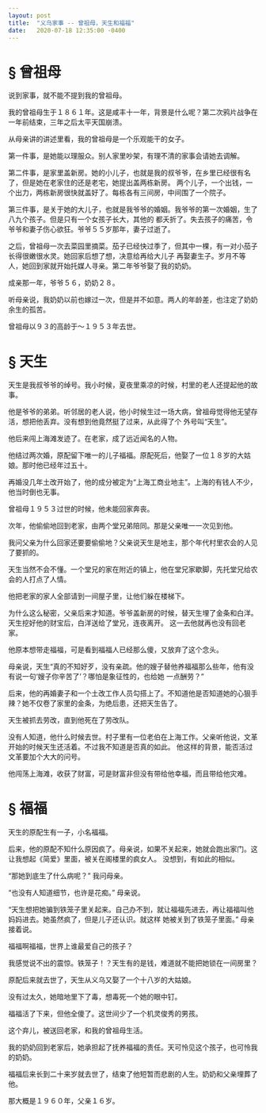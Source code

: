 ```yaml
---
layout: post
title:  "义乌家事 -- 曾祖母，天生和福福"
date:   2020-07-18 12:35:00 -0400
---
```


# § 曾祖母

说到家事，就不能不提到我的曾祖母。

我的曾祖母生于１８６１年。这是咸丰十一年，背景是什么呢？第二次鸦片战争在一年前结束，三年之后太平天国崩溃。

从母亲讲的讲述里看，我的曾祖母是一个乐观能干的女子。

第一件事，是她能以理服众。别人家里吵架，有理不清的家事会请她去调解。

第二件事，是家里盖新房。她的小儿子，也就是我的叔爷爷，在乡里已经很有名了，但是她在老家住的还是老宅，她提出盖两栋新房。
两个儿子，一个出钱，一个出力，两栋新房很快就盖好了。每栋各有三间房，中间围了一个院子。

第三件事，是关于她的大儿子，也就是我爷爷的婚姻。我爷爷的第一次婚姻，生了八九个孩子。但是只有一个女孩子长大，其他的
都夭折了。失去孩子的痛苦，令爷爷和妻子伤心欲狂。爷爷５５岁那年，妻子过逝了。

之后，曾祖母一次去菜园里摘菜。茄子已经快过季了，但其中一棵，有一对小茄子长得很嫩很水灵。她回家后想了想，决意给再给大儿子
再娶妻生子。岁月不等人，她回到家就开始托媒人寻亲。第二年爷爷娶了我的奶奶。

成亲那一年，爷爷５６，奶奶２８。

听母亲说，我奶奶以前也嫁过一次，但是并不如意。两人的年龄差，也注定了奶奶余生的孤苦。

曾祖母以９３的高龄于～１９５３年去世。


# § 天生

天生是我叔爷爷的绰号。我小时候，夏夜里乘凉的时候，村里的老人还提起他的故事。

他是爷爷的弟弟。听邻居的老人说，他小时候生过一场大病，曾祖母觉得他无望存活，想把他丢弃。没有想到他竟然挺了过来，从此得了个
外号叫“天生”。

他后来闯上海滩发迹了。在老家，成了远近闻名的人物。

他结过两次婚，原配留下唯一的儿子福福。原配死后，他娶了一位１８岁的大姑娘。那时他已经年过五十。

再婚没几年土改开始了，他的成分被定为“上海工商业地主”。上海的有钱人不少，他当时倒也无事。

曾祖母１９５３过世的时候，他未能回家奔丧。

次年，他偷偷地回到老家，由两个堂兄弟陪同。那是父亲唯一一次见到他。

我问父亲为什么回家还要要偷偷地？父亲说天生是地主，那个年代村里农会的人见了要抓的。

天生当然不会不懂。一个堂兄的家在附近的镇上，他在堂兄家歇脚，先托堂兄给农会的人打点了人情。

他把老家的家人全部请到一间屋子里，让他们躲在楼梯下。

为什么这么秘密，父亲后来才知道。爷爷盖新房的时候，替天生埋了金条和白洋。天生挖好他的财宝后，白洋送给了堂兄，连夜离开。
这一去他就再也没有回老家。

他原本想带走福福，可是看到福福人已经那么傻，又放弃了这个念头。

母亲说，天生“真的不知好歹，没有亲疏。他的嫂子替他养福福那么些年，他有没有说一句‘嫂子你辛苦了’？哪怕是象征性的，也给她
一点酬劳？”

后来，他的再婚妻子和一个土改工作人员勾搭上了。不知道他是否知道她的心狠手辣？她不仅卷了家里的金条，为绝后患，还把天生告了。

天生被抓去劳改，直到他死在了劳改队。

没有人知道，他什么时候去世。村子里有一位老伯在上海工作。父亲听他说，文革开始的时候天生还活着。不过我不知道是否真的如此。
他这样的背景，能否活过文革要加个大大的问号。

他闯荡上海滩，收获了财富，可是财富非但没有带给他幸福，而且带给他灾难。


# § 福福

天生的原配生有一子，小名福福。

后来，他的原配不知什么原因疯了。母亲说，如果不关起来，她就会跑出家门。这让我想起《简爱》里面，被关在阁楼里的疯女人。
没想到，有如此的相似。

“那她到底生了什么病呢？” 我问母亲。

“也没有人知道细节，也许是花痴。” 母亲说。

“天生想把她骗到铁笼子里关起来。自己办不到，就让福福先进去，再让福福叫他妈妈进去。她虽然疯了，但是儿子还认识。就这样
她被关到了铁笼子里面。” 母亲接着说。

福福啊福福，世界上谁最爱自己的孩子？

我感觉说不出的震惊。铁笼子！？天生有的是钱，难道就不能把她锁在一间房里？

原配后来就去世了，天生从义乌又娶了一个十八岁的大姑娘。

没有过太久，她暗地里下了毒，想毒死一个她的眼中钉。

福福活了下来，但他全傻了。这世间少了一个机灵俊秀的男孩。

这个弃儿，被送回老家，和我的曾祖母生活。

我的奶奶回到老家后，她承担起了抚养福福的责任。天可怜见这个孩子，也可怜我的奶奶。

福福后来长到二十来岁就去世了，结束了他短暂而悲剧的人生。奶奶和父亲埋葬了他。

那大概是１９６０年，父亲１６岁。
